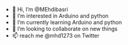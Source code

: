 - 👋 Hi, I’m @MEhdibasri
- 👀 I’m interested in Arduino and python
- 🌱 I’m currently learning Arduino and python
- 💞️ I’m looking to collaborate on new things
- 📫  reach me @mhd1273 on Twitter 


<!---
Mahdibasri/Mahdibasri is a ✨ special ✨ repository because its `README.md` (this file) appears on your GitHub profile.
You can click the Preview link to take a look at your changes.
--->
